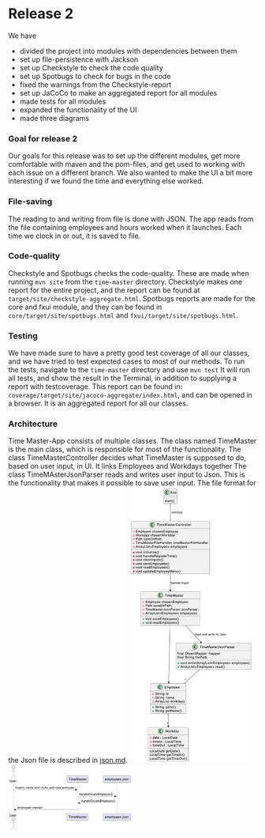 # Release 2
We have 
- divided the project into modules with dependencies between them
- set up file-persistence with Jackson
- set up Checkstyle to check the code quality
- set up Spotbugs to check for bugs in the code
- fixed the warnings from the Checkstyle-report
- set up JaCoCo to make an aggregated report for all modules
- made tests for all modules
- expanded the functionality of the UI
- made three diagrams

### Goal for release 2
Our goals for this release was to set up the different modules, get more comfortable with maven and the pom-files, and get used to working with each issue on a different branch. We also wanted to make the UI a bit more interesting if we found the time and everything else worked.  

### File-saving
The reading to and writing from file is done with JSON.
The app reads from the file containing employees and hours worked when it launches. Each time we clock in or out, it is saved to file.

### Code-quality
Checkstyle and Spotbugs checks the code-quality. These are made when running ```mvn site``` from the ```time-master``` directory. Checkstyle makes one report for the entire project, and the report can be found at `target/site/checkstyle-aggregate.html`. Spotbugs reports are made for the core and fxui module, and they can be found in
`core/target/site/spotbugs.html` and `fxui/target/site/spotbugs.html`.

### Testing
We have made sure to have a pretty good test coverage of all our classes, and we have tried to test expected cases to most of our methods. To run the tests, navigate to the `time-master` directory and use ```mvn test```
It will run all tests, and show the result in the Terminal, in addition to supplying a report with testcoverage. This report can be found in: `coverage/target/site/jacoco-aggregate/index.html`, and can be opened in a browser. It is an aggregated report for all our classes.


### Architecture 

Time Master-App consists of multiple classes. 
The class named TimeMaster is the main class, which is responsible for most of the functionality.
The class TimeMasterController decides what TimeMaster is supposed to do, based on user input, in UI. It links Employees and Workdays together 
The class TimeMAsterJsonParser reads and writes user input to Json. This is the functionality that makes it possible to save user input. The file format for the Json file is described in [json.md](json.md).
<img src="/docs/img/class.png" width="250px"/>
<img src="/docs/img/sequence.png" width="250px"/>